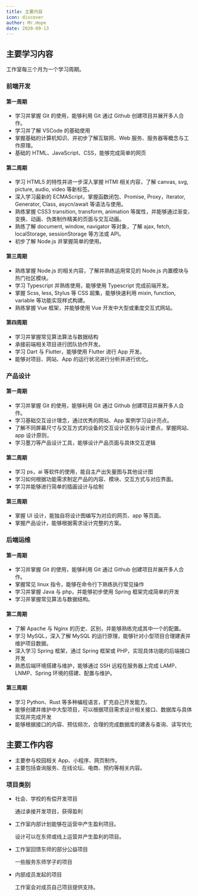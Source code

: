 ```yaml
---
title: 主要内容
icon: discover
author: Mr.Hope
date: 2020-09-13
---
```


## 主要学习内容

工作室每三个月为一个学习周期。

### 前端开发

#### 第一周期

- 学习并掌握 Git 的使用，能够利用 Git 通过 Github 创建项目并展开多人合作。
- 学习并了解 VSCode 的基础使用
- 掌握基础的计算机知识、并初步了解互联网、Web 服务、服务器等概念与工作原理。
- 基础的 HTML、JavaScript、CSS，能够完成简单的网页

#### 第二周期

- 学习 HTML5 的特性并进一步深入掌握 HTMl 相关内容，了解 canvas, svg, picture, audio, video 等新标签。
- 深入学习最新的 ECMAScript，掌握函数闭包、Promise, Proxy，Iterator, Generator, Class, asycn/await 等语法与使用。
- 熟练掌握 CSS3 transition, transform, animation 等属性，并能够通过渐变、变换、动画、伪类制作精美的页面与交互动画。
- 熟练了解 document, window, navigator 等对象，了解 ajax, fetch, localStorage, sessionStorage 等方法或 API。
- 初步了解 Node.js 并掌握简单的使用。

#### 第三周期

- 熟练掌握 Node.js 的相关内容，了解并熟练运用常见的 Node.js 内置模块与热门社区模块。
- 学习 Typescript 并熟练使用，能够使用 Typescript 完成前端开发。
- 掌握 Scss, less, Stylus 等 CSS 超集，能够快速利用 mixin, function, variable 等功能实现样式构建。
- 熟练掌握 Vue 框架，并能够使用 Vue 开发中大型或重度交互式网站。

#### 第四周期

- 学习并掌握常见算法算法与数据结构
- 承接前端相关项目进行团队协作开发。
- 学习 Dart 与 Flutter，能够使用 Flutter 进行 App 开发。
- 能够对项目、网站、App 的运行状况进行分析并进行优化。

### 产品设计

#### 第一周期

- 学习并掌握 Git 的使用，能够利用 Git 通过 Github 创建项目并展开多人合作。
- 学习基础交互设计理念，通过优秀的网站、App 案例学习设计亮点。
- 了解不同屏幕尺寸与交互方式的设备的交互设计区别与设计要点，掌握网站、app 设计原则，
- 学习墨刀等产品设计工具，能够设计产品页面与具体交互逻辑

#### 第二周期

- 学习 ps，ai 等软件的使用，能自主产出矢量图与其他设计图
- 学习如何根据功能需求制定产品的内容、模块、交互方式与对应界面。
- 学习并能够进行简单的插画设计与绘制

#### 第三周期

- 掌握 UI 设计，能独自将设计图编写为对应的网页、app 等页面。
- 掌握产品设计，能够根据需求设计完整的方案。

### 后端运维

#### 第一周期

- 学习并掌握 Git 的使用，能够利用 Git 通过 Github 创建项目并展开多人合作。
- 掌握常见 linux 指令，能够在命令行下熟练执行常见操作
- 学习并掌握 Java 与 php，并能够初步使用 Spring 框架完成简单的开发
- 学习并掌握常见算法与数据结构。

#### 第二周期

- 了解 Apache 与 Nginx 的历史、区别，并能够熟练完成其中一个的配置。
- 学习 MySQL，深入了解 MySQL 的运行原理，能够针对小型项目合理建表并维护项目数据。
- 深入学习 Spring 框架，通过 Spring 框架或 PHP，实现具体功能的后端接口开发
- 熟悉后端环境搭建与维护，能够通过 SSH 远程在服务器上完成 LAMP、LNMP、Spring 环境的搭建、配置与维护。

#### 第三周期

- 学习 Python、Rust 等多种编程语言，扩充自己开发能力。
- 能够创建并维护中大型项目，可以根据项目需求设计相关接口、数据库与具体实现并完成开发
- 能够根据接口的内容、预估频次，合理的完成数据库的建表与查询、读写优化

## 主要工作内容

- 主要参与校园相关 App、小程序、网页制作。
- 主要包括查询服务、在线论坛、电商、预约等相关内容。

### 项目类别

- 社会、学校的有偿开发项目

  通过承接开发项目，获得盈利

- 工作室内部计划能够在运营中产生盈利项目。

  设计可以在东师或线上运营并产生盈利的项目。

- 工作室回馈东师的部分公益项目

  一些服务东师学子的项目

- 内部成员发起的项目

  工作室会对成员自己项目提供支持。
